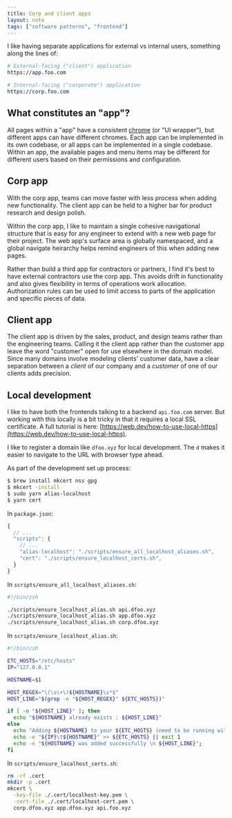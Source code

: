 ```yaml
---
title: Corp and client apps
layout: note
tags: ["software patterns", "frontend"]
---
```


I like having separate applications for external vs internal users, something along the lines of:

```sh
# External-facing ("client") application
https://app.foo.com

# Internal-facing ("corporate") application
https://corp.foo.com
```

## What constitutes an "app"?

All pages within a "app" have a consistent [chrome](https://www.nngroup.com/articles/browser-and-gui-chrome/) (or "UI wrapper"), but different apps can have different chromes. Each app can be implemented in its own codebase, or all apps can be implemented in a single codebase. Within an app, the available pages and menu items may be different for different users based on their permissions and configuration.

## Corp app

With the corp app, teams can move faster with less process when adding new functionality. The client app can be held to a higher bar for product research and design polish.

Within the corp app, I like to maintain a single cohesive navigational structure that is easy for any engineer to extend with a new web page for their project. The web app's surface area is globally namespaced, and a global navigate heirarchy helps remind engineers of this when adding new pages.

Rather than build a third app for contractors or partners, I find it's best to have external contractors use the corp app. This avoids drift in functionality and also gives flexibility in terms of operations work allocation. Authorization rules can be used to limit access to parts of the application and specific pieces of data.

## Client app

The client app is driven by the sales, product, and design teams rather than the engineering teams. Calling it the client app rather than the customer app leave the word "customer" open for use elsewhere in the domain model. Since many domains involve modeling clients' customer data, have a clear separation between a _client_ of our company and a _customer_ of one of our clients adds precision.

## Local development

I like to have both the frontends talking to a backend `api.foo.com` server. But working with this locally is a bit tricky in that it requires a local SSL certificate. A full tutorial is here: [https://web.dev/how-to-use-local-https](https://web.dev/how-to-use-local-https).

I like to register a domain like `dfoo.xyz` for local development. The `d` makes it easier to navigate to the URL with browser type ahead.

As part of the development set up process:

```sh
$ brew install mkcert nss gpg
$ mkcert -install
$ sudo yarn alias-localhost
$ yarn cert
```

In `package.json`:

```js
{
  // ...
  "scripts": {
    // ...
    "alias-localhost": "./scripts/ensure_all_localhost_aliases.sh",
    "cert": "./scripts/ensure_localhost_certs.sh",
  }
}
```

In `scripts/ensure_all_localhost_aliases.sh`:

```sh
#!/bin/zsh

./scripts/ensure_localhost_alias.sh api.dfoo.xyz
./scripts/ensure_localhost_alias.sh app.dfoo.xyz
./scripts/ensure_localhost_alias.sh corp.dfoo.xyz
```

In `scripts/ensure_localhost_alias.sh`:

```sh
#!/bin/zsh

ETC_HOSTS="/etc/hosts"
IP="127.0.0.1"

HOSTNAME=$1

HOST_REGEX="\(\s\+\)${HOSTNAME}\s*$"
HOST_LINE="$(grep -e "${HOST_REGEX}" ${ETC_HOSTS})"

if [ -n "${HOST_LINE}" ]; then
  echo "${HOSTNAME} already exists : ${HOST_LINE}"
else
  echo "Adding ${HOSTNAME} to your ${ETC_HOSTS} (need to be running with sudo)";
  echo -e "${IP}\t${HOSTNAME}" >> ${ETC_HOSTS} || exit 1
  echo -e "${HOSTNAME} was added successfully \n ${HOST_LINE}";
fi
```

In `scripts/ensure_localhost_certs.sh`:

```sh
rm -rf .cert
mkdir -p .cert
mkcert \
  -key-file ./.cert/localhost-key.pem \
  -cert-file ./.cert/localhost-cert.pem \
  corp.dfoo.xyz app.dfoo.xyz api.foo.xyz
```
